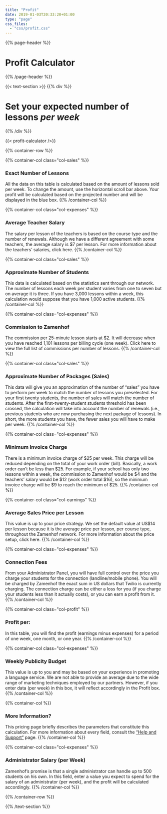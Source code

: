 ```yaml
---
title: "Profit"
date: 2019-01-03T20:33:20+01:00
type: "page"
css_files:
  - "css/profit.css"
---
```


{{% page-header %}}

# Profit Calculator

{{% /page-header %}}

{{< text-section >}}
{{% div %}}
# Set your expected number of lessons _per week_
{{% /div %}}

{{< profit-calculator />}}

{{% container-row %}}

{{% container-col class="col-sales" %}}
### Exact Number of Lessons
All the data on this table is calculated based on the amount of lessons sold per week. To change the amount, use the horizontal scroll bar above. Your profit will be calculated based on the projected number and will be displayed in the blue box.
{{% /container-col %}}

{{% container-col class="col-expenses" %}}
### Average Teacher Salary
The salary per lesson of the teachers is based on the course type and the number of renewals. Although we have a different agreement with some teachers, the average salary is $7 per lesson. For more information about the teachers’ salaries, click here.
{{% /container-col %}}



{{% container-col class="col-sales" %}}
### Approximate Number of Students
This data is calculated based on the statistics sent through our network. The number of lessons each week per student varies from one to seven but on average it is three. If you have 3,000 lessons within a week, this calculation would suppose that you have 1,000 active students.
{{% /container-col %}}

{{% container-col class="col-expenses" %}}
### Commission to Zamenhof
The commission per 25-minute lesson starts at $2. It will decrease when you have reached 1,101 lessons per billing cycle (one week). Click here to view the full list of commissions per number of lessons.
{{% /container-col %}}

{{% container-col class="col-sales" %}}
### Approximate Number of Packages (Sales)
This data will give you an approximation of the number of “sales” you have to perform per week to match the number of lessons you preselected. For your first twenty students, the number of sales will match the number of students. After the first-twenty-student students threshold has been crossed, the calculation will take into account the number of renewals (i.e., previous students who are now purchasing the next package of lessons). In short, the more students you have, the fewer sales you will have to make per week.
{{% /container-col %}}

{{% container-col class="col-expenses" %}}
### Minimum Invoice Charge
There is a minimum invoice charge of $25 per week. This charge will be reduced depending on the total of your work order (bill). Basically, a work order can’t be less than $25. For example, if your school has only two lessons within a week, the commission to Zamenhof would be $4 and the teachers’ salary would be $12 (work order total $16), so the minimum invoice charge will be $9 to reach the minimum of $25.
{{% /container-col %}}

{{% container-col class="col-earnings" %}}
### Average Sales Price per Lesson
This value is up to your price strategy. We set the default value at US$14 per lesson because it is the average price per lesson, per course type, throughout the Zamenhof network. For more information about the price setup, click here.
{{% /container-col %}}

{{% container-col class="col-expenses" %}}
### Connection Fees
From your Administrator Panel, you will have full control over the price you charge your students for the connection (landline/mobile phone). You will be charged by Zamenhof the exact sum in US dollars that Twilio is currently charging. The connection charge can be either a loss for you (if you charge your students less than it actually costs), or you can earn a profit from it.
{{% /container-col %}}

{{% container-col class="col-profit" %}}
### Profit per:
In this table, you will find the profit (earnings minus expenses) for a period of one week, one month, or one year.
{{% /container-col %}}

{{% container-col class="col-expenses" %}}
### Weekly Publicity Budget
This value is up to you and may be based on your experience in promoting a language service. We are not able to provide an average due to the wide range of marketing techniques employed by our partners. However, if you enter data (per week) in this box, it will reflect accordingly in the Profit box.
{{% /container-col %}}

{{% container-col %}}
### More Information?
This pricing page briefly describes the parameters that constitute this calculation.
For more information about every field, consult the [“Help and Support”](http://zamenhof.net/faq/) page.
{{% /container-col %}}

{{% container-col class="col-expenses" %}}
### Administrator Salary (per Week)
Zamenhof’s promise is that a single administrator can handle up to 500 students on his own. In this field, enter a value you expect to spend for the salary of an administrator (per week), and the profit will be calculated accordingly.
{{% /container-col %}}

{{% /container-row %}}


{{% /text-section %}}
